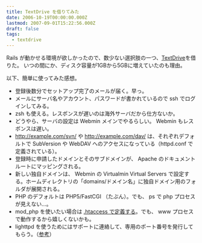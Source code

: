 ```yaml
---
title: TextDrive を借りてみた
date: 2006-10-19T00:00:00.000Z
lastmod: 2007-09-01T15:22:56.000Z
draft: false
tags:
  - textdrive
---
```


Rails が動かせる環境が欲しかったので、数少ない選択肢の一つ、[TextDrive](http://www.textdrive.com/hosting/shared)を借りた。 いつの間にか、ディスク容量が1GBから5GBに増えていたのも理由。

以下、簡単に使ってみた感想。

* 登録後数分でセットアップ完了のメールが届く。早っ。
* メールにサーバ名やアカウント、パスワードが書かれているので ssh でログインしてみる。
* zsh も使える。レスポンスが遅いのは海外サーバだから仕方ないか。
* どうやら、サーバの設定は Webmin メインでやるらしい。 Webmin もレスポンスは遅い。
* <http://example.com/svn/> や <http://example.com/dav/> は、それぞれデフォルトで SubVersion や WebDAV へのアクセスになっている（httpd.conf で定義されている）。
* 登録時に申請したドメインとそのサブドメインが、 Apache のドキュメントルートにマッピングされる。
* 新しい独自ドメインは、 Webmin の Virtualmin Virtual Servers で設定する。ホームディレクトリの「domains/ドメイン名」に独自ドメイン用のフォルダが展開される。
* PHP のデフォルトは PHP5/FastCGI （たぶん）。でも、 ps で php プロセスが見えない…。
* mod\_php を使いたい場合は [.htaccess で定義する](http://forum.textdrive.com/viewtopic.php?pid=86207)。でも、 www プロセスで動作するから嬉しくないかも。
* lighttpd を使うためにはサポートに連絡して、専用のポート番号を発行してもらう。（[参考](http://techno.hippy.jp/rorwiki/?Installing+a+Rails+Application+at+TextDrive)）
